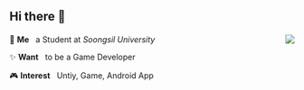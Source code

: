 ## Hi there 👋
#### 

<!--
**hyunwoo9120/hyunwoo9120** is a ✨ _special_ ✨ repository because its `README.md` (this file) appears on your GitHub profile.

Here are some ideas to get you started:

- 🔭 I’m currently working on ...
- 🌱 I’m currently learning ...
- 👯 I’m looking to collaborate on ...
- 🤔 I’m looking for help with ...
- 💬 Ask me about ...
- 📫 How to reach me: ...
- 😄 Pronouns: ...
- ⚡ Fun fact: ...
-->

  <a href="https://github.com/hyunwoo9120">
  <img align="right" src="https://github-readme-stats.vercel.app/api?username=hyunwoo9120&hide=stars,issues&show_icons=true" />
  </a>
<p>👻&nbsp;<strong>Me</strong>&nbsp;&nbsp; a Student at <em>Soongsil University</em></p>
<p> &#10024;&nbsp;<strong>Want</strong>&nbsp;&nbsp; to be a Game Developer</p>
<p> 🎮&nbsp;<strong>Interest</strong>&nbsp;&nbsp; Untiy, Game, Android App</p>
